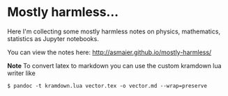 # Mostly harmless...

Here I'm collecting some mostly harmless notes on physics, mathematics, statistics as Jupyter notebooks.

You can view the notes here: http://asmaier.github.io/mostly-harmless/

**Note**
To convert latex to markdown you can use the custom kramdown lua writer like

    $ pandoc -t kramdown.lua vector.tex -o vector.md --wrap=preserve
